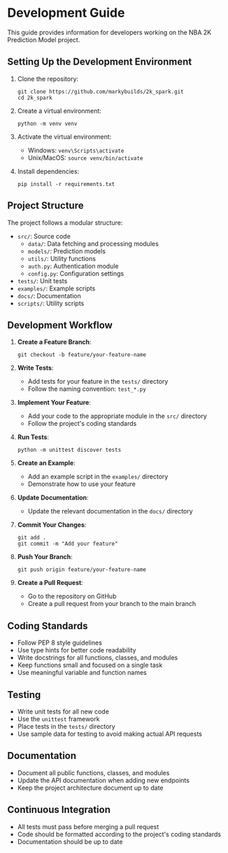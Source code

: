 # Development Guide

This guide provides information for developers working on the NBA 2K Prediction Model project.

## Setting Up the Development Environment

1. Clone the repository:
   ```
   git clone https://github.com/markybuilds/2k_spark.git
   cd 2k_spark
   ```

2. Create a virtual environment:
   ```
   python -m venv venv
   ```

3. Activate the virtual environment:
   - Windows: `venv\Scripts\activate`
   - Unix/MacOS: `source venv/bin/activate`

4. Install dependencies:
   ```
   pip install -r requirements.txt
   ```

## Project Structure

The project follows a modular structure:

- `src/`: Source code
  - `data/`: Data fetching and processing modules
  - `models/`: Prediction models
  - `utils/`: Utility functions
  - `auth.py`: Authentication module
  - `config.py`: Configuration settings
- `tests/`: Unit tests
- `examples/`: Example scripts
- `docs/`: Documentation
- `scripts/`: Utility scripts

## Development Workflow

1. **Create a Feature Branch**:
   ```
   git checkout -b feature/your-feature-name
   ```

2. **Write Tests**:
   - Add tests for your feature in the `tests/` directory
   - Follow the naming convention: `test_*.py`

3. **Implement Your Feature**:
   - Add your code to the appropriate module in the `src/` directory
   - Follow the project's coding standards

4. **Run Tests**:
   ```
   python -m unittest discover tests
   ```

5. **Create an Example**:
   - Add an example script in the `examples/` directory
   - Demonstrate how to use your feature

6. **Update Documentation**:
   - Update the relevant documentation in the `docs/` directory

7. **Commit Your Changes**:
   ```
   git add .
   git commit -m "Add your feature"
   ```

8. **Push Your Branch**:
   ```
   git push origin feature/your-feature-name
   ```

9. **Create a Pull Request**:
   - Go to the repository on GitHub
   - Create a pull request from your branch to the main branch

## Coding Standards

- Follow PEP 8 style guidelines
- Use type hints for better code readability
- Write docstrings for all functions, classes, and modules
- Keep functions small and focused on a single task
- Use meaningful variable and function names

## Testing

- Write unit tests for all new code
- Use the `unittest` framework
- Place tests in the `tests/` directory
- Use sample data for testing to avoid making actual API requests

## Documentation

- Document all public functions, classes, and modules
- Update the API documentation when adding new endpoints
- Keep the project architecture document up to date

## Continuous Integration

- All tests must pass before merging a pull request
- Code should be formatted according to the project's coding standards
- Documentation should be up to date
